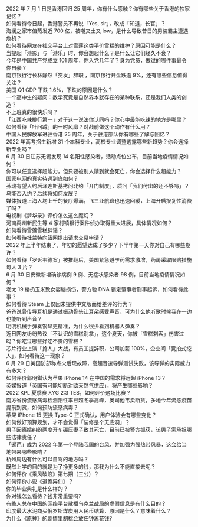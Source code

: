 2022 年 7 月 1 日是香港回归 25 周年，你有什么感触？你有哪些关于香港的独家记忆？  
如何看待今日起，香港警员不再说「Yes, sir」，改成「知道，长官」？  
海澜之家市值蒸发近 700 亿，被嘲又土又 low，是什么导致昔日的男装霸主遭遇危机？  
如何看待网友在社交平台上对雪莲这类平价雪糕的维护？原因可能是什么？  
当提起「港影」与「港乐」时，你会想起什么？是什么让它们经久不衰？  
今年是中国共产党成立 101 周年，你入党几年了？身为党员，做过的哪件事最令你自豪？  
南京银行行长林静然「突发」辞职 ，南京银行开盘跌逾 9%，还有哪些信息值得关注？  
美国 Q1 GDP 下跌 1.6%，下跌的原因是什么？  
一个高中生的疑问：数学究竟是自然界本就存在的某种联系，还是我们人类的创造？  
不上班真的很快乐吗？  
「江西吃辣排行第一」对于这一说法你认同吗？你心中最能吃辣的地方是哪里？  
如何看待「叶问蹲」的一时风靡？对战前做这个动作有什么用？  
中国人民解放军进驻香港 25 周年，关于驻港部队你有哪些了解与回忆？  
2022 年高考招生新增 31 个本科专业，高校专业调整透露哪些新趋势？你会选择新专业吗？  
6 月 30 日江苏无锡发现 14 名阳性感染者，活动点位公布，目前当地疫情情况如何？  
你可以任意选择超能力，但只要被别人猜到就会死亡，你会选择什么超能力？  
国家电网的真实待遇到底如何？  
芬瑞有望入约后泽连斯基拷问北约「开门制度」，质问「我们付出的还不够吗」？乌能否入约？后续将如何发展？  
媒体报道上海人均上千的餐厅爆满，飞三亚航班也迅速回暖，上海开启报复性消费了吗？  
电视剧《梦华录》评价怎么这么魔幻？  
河南禹州新民生等 4 家村镇银行案件侦办取得重大进展，具体情况如何？  
如何看待雪莲雪糕辟谣？  
如何看待杜兰特向篮网提出请求交易申请？  
2022 年上半年结束了，年初的愿望达成了多少？下半年第一天你对自己有哪些期许？  
如何看待「罗诉韦德案」被推翻后，美国紧急避孕药需求激增，药房采取限购措施每人 3 片？  
6 月 30 日安徽新增确诊病例 9 例、无症状感染者 98 例，目前当地疫情情况如何？  
老太 19 楼扔玉米致女婴脑损伤，警方验 DNA 锁定肇事者刑事起诉，如何看待此事？  
如何看待 Steam 上仅因未提供中文版而给差评的行为？  
爸爸说骨传导耳机是通过振动骨头让耳朵感受声音，可为什么他听歌时候我在一边也能听到声音？  
明明机械手弹奏钢琴更精准，为什么很少看到机器人弹奏？  
近日网友纷纷热议「不认识的雪糕别拿」，这个夏天，你被「雪糕刺客」伤害过吗？你吃过哪些好吃不贵的雪糕？  
芯片行业上演「抢人」大战，有员工提辞职，公司加薪 100%，企业间「竞拍式挖人」，如何看待这一现象？  
6 月 29 日美国防部称点火后现故障，高超音速导弹测试失败，该导弹的实际威力有多大？  
如何评价郭明錤认为苹果 iPhone 14 在中国的需求将远超 iPhone 13？  
英媒报道「英国有可能切断对欧天然气供应」，将产生哪些影响？  
2022 KPL 夏季赛 XYG 2:3 TES，如何评价这场比赛？  
南方省份流感病毒检测阳性率已超冬季高峰，奥司他韦卖断货，多地今年流感疫苗提前到货，如何预防流感病毒？  
苹果 iPhone 15 更换 Type-C 正式确认，用户体验会有哪些变化？  
如何做好预算规划，才不会觉得「装修是个无底洞」？  
男子因离婚纠纷两度开车碾压妻子致其死亡，目前已被警方抓获，该男子需承担哪些法律责任？  
「暹芭」成为 2022 年第一个登陆我国的台风，并加强为强热带风暴，这会给当地带来哪些影响？  
杭州周边有什么可以自驾的地方吗？  
既然上学的目的就是为了挣更多的钱，那我为什么不能直接去呢？  
如何评价《乘风破浪》第七期（三公）？  
如何评价小说《道诡异仙》？  
你的毕业典礼是什么样的？  
你对钱怎么看待？钱非常重要吗?  
有些人总在中国的网络平台散播乌克兰战局的虚假信息是有什么目的？  
印度最大水泥商买俄罗斯煤炭用人民币结算，原因是什么？意味着什么？  
为什么《原神》的剧情里胡桃会放任钟离花钱?  
